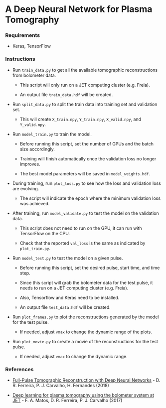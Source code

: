# A Deep Neural Network for Plasma Tomography


### Requirements

- Keras, TensorFlow


### Instructions

- Run `train_data.py` to get all the available tomographic reconstructions from bolometer data.

    - This script will only run on a JET computing cluster (e.g. Freia).

    - An output file `train_data.hdf` will be created.

- Run `split_data.py` to split the train data into training set and validation set.

    - This will create `X_train.npy`, `Y_train.npy`, `X_valid.npy`, and `Y_valid.npy`.

- Run `model_train.py` to train the model.

    - Before running this script, set the number of GPUs and the batch size accordingly.

    - Training will finish automatically once the validation loss no longer improves.
    
    - The best model parameters will be saved in `model_weights.hdf`.

- During training, run `plot_loss.py` to see how the loss and validation loss are evolving.

    - The script will indicate the epoch where the minimum validation loss was achieved.
    
- After training, run `model_validate.py` to test the model on the validation data.

    - This script does not need to run on the GPU, it can run with TensorFlow on the CPU.
    
    - Check that the reported `val_loss` is the same as indicated by `plot_train.py`.

- Run `model_test.py` to test the model on a given pulse.

    - Before running this script, set the desired pulse, start time, and time step.

    - Since this script will grab the bolometer data for the test pulse, it needs to run on a JET computing cluster (e.g. Freia).
    
    - Also, Tensorflow and Keras need to be installed.
    
    - An output file `test_data.hdf` will be created.

- Run `plot_frames.py` to plot the reconstructions generated by the model for the test pulse.

    - If needed, adjust `vmax` to change the dynamic range of the plots.

- Run `plot_movie.py` to create a movie of the reconstructions for the test pulse.

    - If needed, adjust `vmax` to change the dynamic range.


### References

- [Full-Pulse Tomographic Reconstruction with Deep Neural Networks](https://arxiv.org/pdf/1802.02242.pdf) - D. R. Ferreira, P. J. Carvalho, H. Fernandes (2018)

- [Deep learning for plasma tomography using the bolometer system at JET](https://arxiv.org/pdf/1701.00322.pdf) - F. A. Matos, D. R. Ferreira, P. J. Carvalho (2017)
